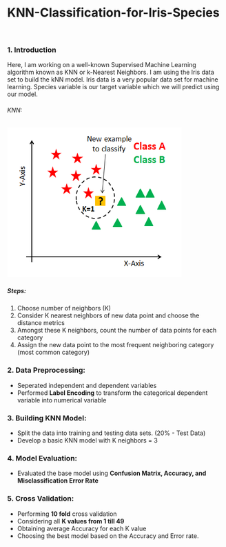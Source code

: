 # KNN-Classification-for-Iris-Species

&nbsp;
### 1. Introduction
Here, I am working on a well-known Supervised Machine Learning algorithm known as KNN or k-Nearest Neighbors.
I am using the Iris data set to build the kNN model. Iris data is a very popular data set for machine learning. Species variable is our target variable which we will predict using our model.

###### KNN:
![Screenshot](Screenshot.png)

##### Steps:
1. Choose number of neighbors (K)
2. Consider K nearest neighbors of new data point and choose the distance metrics
3. Amongst these K neighbors, count the number of data points for each category
4. Assign the new data point to the most frequent neighboring category (most common category)

### 2. Data Preprocessing:
* Seperated independent and dependent variables
* Performed **Label Encoding** to transform the categorical dependent variable into numerical variable

### 3. Building KNN Model:
* Split the data into training and testing data sets. (20% - Test Data)
* Develop a basic KNN model with K neighbors = 3

### 4. Model Evaluation:
* Evaluated the base model using **Confusion Matrix, Accuracy, and Misclassification Error Rate**

### 5. Cross Validation:
* Performing **10 fold** cross validation
* Considering all **K values from 1 till 49**
* Obtaining average Accuracy for each K value
* Choosing the best model based on the Accuracy and Error rate.


